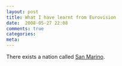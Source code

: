 ```yaml
---
layout: post
title: What I have learnt from Eurovision
date:  2008-05-27 22:08
comments: true
categories:
meta: 
---
```

There exists a nation called <a href="http://en.wikipedia.org/wiki/San_Marino">San Marino</a>.